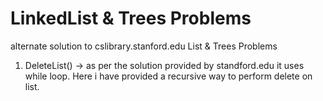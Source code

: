 # LinkedList & Trees Problems
alternate solution to cslibrary.stanford.edu List &amp; Trees Problems

1) DeleteList() -> as per the solution provided by standford.edu it uses while loop. Here i have provided a recursive way to perform delete on list.
